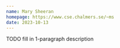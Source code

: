 ```yaml
---
name: Mary Sheeran
homepage: https://www.cse.chalmers.se/~ms
date: 2023-10-13
---
```

TODO fill in 1-paragraph description

